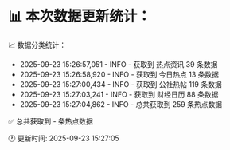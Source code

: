 📊 本次数据更新统计：
==========================

📈 数据分类统计：
- 2025-09-23 15:26:57,051 - INFO - 获取到 热点资讯 39 条数据
- 2025-09-23 15:26:58,920 - INFO - 获取到 今日热点 13 条数据
- 2025-09-23 15:27:00,434 - INFO - 获取到 公社热帖 119 条数据
- 2025-09-23 15:27:03,241 - INFO - 获取到 财经日历 88 条数据
- 2025-09-23 15:27:04,862 - INFO - 总共获取到 259 条热点数据

✅ 总共获取到 - 条热点数据

🕐 更新时间: 2025-09-23 15:27:05
